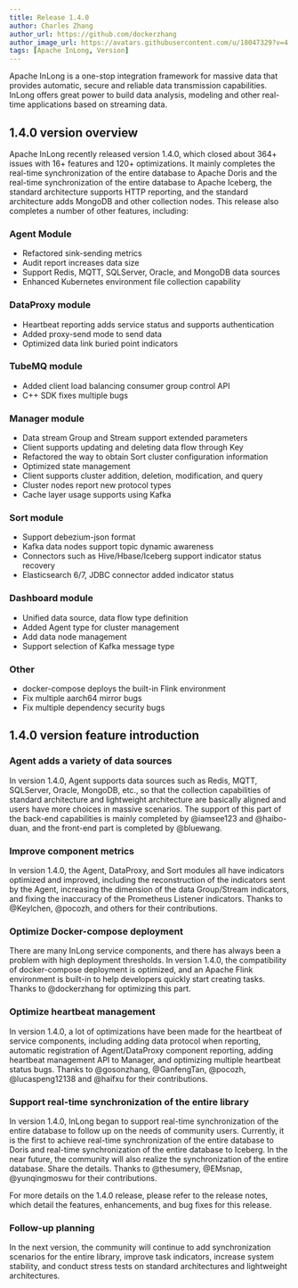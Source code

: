 ```yaml
---
title: Release 1.4.0
author: Charles Zhang
author_url: https://github.com/dockerzhang
author_image_url: https://avatars.githubusercontent.com/u/18047329?v=4
tags: [Apache InLong, Version]
---
```


Apache InLong is a one-stop integration framework for massive data that provides automatic, secure and reliable data transmission capabilities.
InLong offers great power to build data analysis, modeling and other real-time applications based on streaming data.

<!--truncate-->

## 1.4.0 version overview
Apache InLong recently released version 1.4.0, which closed about 364+ issues with 16+ features and 120+ optimizations. It mainly completes the real-time synchronization of the entire database to Apache Doris and the real-time synchronization of the entire database to Apache Iceberg, the standard architecture supports HTTP reporting, and the standard architecture adds MongoDB and other collection nodes. This release also completes a number of other features, including:

### Agent Module
- Refactored sink-sending metrics
- Audit report increases data size
- Support Redis, MQTT, SQLServer, Oracle, and MongoDB data sources
- Enhanced Kubernetes environment file collection capability

### DataProxy module
- Heartbeat reporting adds service status and supports authentication
- Added proxy-send mode to send data
- Optimized data link buried point indicators

### TubeMQ module
- Added client load balancing consumer group control API
- C++ SDK fixes multiple bugs

### Manager module
- Data stream Group and Stream support extended parameters
- Client supports updating and deleting data flow through Key
- Refactored the way to obtain Sort cluster configuration information
- Optimized state management
- Client supports cluster addition, deletion, modification, and query
- Cluster nodes report new protocol types
- Cache layer usage supports using Kafka

### Sort module
- Support debezium-json format
- Kafka data nodes support topic dynamic awareness
- Connectors such as Hive/Hbase/Iceberg support indicator status recovery
- Elasticsearch 6/7, JDBC connector added indicator status

### Dashboard module
- Unified data source, data flow type definition
- Added Agent type for cluster management
- Add data node management
- Support selection of Kafka message type

### Other
- docker-compose deploys the built-in Flink environment
- Fix multiple aarch64 mirror bugs
- Fix multiple dependency security bugs

## 1.4.0 version feature introduction
### Agent adds a variety of data sources
In version 1.4.0, Agent supports data sources such as Redis, MQTT, SQLServer, Oracle, MongoDB, etc., so that the collection capabilities of standard architecture and lightweight architecture are basically aligned and users have more choices in massive scenarios. The support of this part of the back-end capabilities is mainly completed by @iamsee123 and @haibo-duan, and the front-end part is completed by @bluewang.

### Improve component metrics
In version 1.4.0, the Agent, DataProxy, and Sort modules all have indicators optimized and improved, including the reconstruction of the indicators sent by the Agent, increasing the dimension of the data Group/Stream indicators, and fixing the inaccuracy of the Prometheus Listener indicators. Thanks to @Keylchen, @pocozh, and others for their contributions.

### Optimize Docker-compose deployment
There are many InLong service components, and there has always been a problem with high deployment thresholds. In version 1.4.0, the compatibility of docker-compose deployment is optimized, and an Apache Flink environment is built-in to help developers quickly start creating tasks. Thanks to @dockerzhang for optimizing this part.

### Optimize heartbeat management
In version 1.4.0, a lot of optimizations have been made for the heartbeat of service components, including adding data protocol when reporting, automatic registration of Agent/DataProxy component reporting, adding heartbeat management API to Manager, and optimizing multiple heartbeat status bugs. Thanks to @gosonzhang, @GanfengTan, @pocozh, @lucaspeng12138 and @haifxu for their contributions.

### Support real-time synchronization of the entire library
In version 1.4.0, InLong began to support real-time synchronization of the entire database to follow up on the needs of community users. Currently, it is the first to achieve real-time synchronization of the entire database to Doris and real-time synchronization of the entire database to Iceberg. In the near future, the community will also realize the synchronization of the entire database. Share the details. Thanks to @thesumery, @EMsnap, @yunqingmoswu for their contributions.

For more details on the 1.4.0 release, please refer to the release notes, which detail the features, enhancements, and bug fixes for this release.

### Follow-up planning
In the next version, the community will continue to add synchronization scenarios for the entire library, improve task indicators, increase system stability, and conduct stress tests on standard architectures and lightweight architectures.